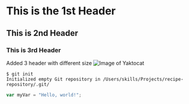 # This is the 1st Header
## This is 2nd Header
### This is 3rd Header
Added 3 header with different size
![Image of Yaktocat](https://octodex.github.com/images/yaktocat.png)

```
$ git init
Initialized empty Git repository in /Users/skills/Projects/recipe-repository/.git/
```

``` javascript
var myVar = "Hello, world!";
```
